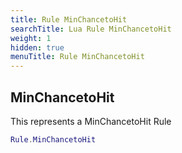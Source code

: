 ```yaml
---
title: Rule MinChancetoHit
searchTitle: Lua Rule MinChancetoHit
weight: 1
hidden: true
menuTitle: Rule MinChancetoHit
---
```

## MinChancetoHit

This represents a MinChancetoHit Rule
```lua
Rule.MinChancetoHit
```